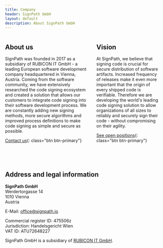 ```yaml
---
title: Company
header: SignPath GmbH
layout: default
description: About SignPath GmbH
---
```


<div class="columns">
	<div markdown="1">

## About us

SignPath was founded in 2017 as a subsidiary of RUBICON IT GmbH - a leading European software development company headquartered in Vienna, Austria. Coming from the software community, we have extensively researched the code signing ecosystem and created a solution that allows our customers to integrate code signing into their software development process. We are constantly adding new signing methods, more secure algorithms and improved process definitions to make code signing as simple and secure as possible.

[Contact us](mailto:sales@signpath.io){: class="btn btn-primary"}

</div> <div markdown="1">

## Vision

At SignPath, we believe that signing code is crucial for secure distribution of software artifacts. Increased frequency of releases make it even more important that the origin of every shipped code is verifiable. Therefore we are developing the world's leading code signing solution to allow organizations of all sizes to reliably and securely sign their code - without compromising on their agility.

[See open positions](https://www.karriere.at/jobs/signpath/){: class="btn btn-primary"}

</div> </div>

<br> <br>

## Address and legal information

**SignPath GmbH**<br>
Werdertorgasse 14<br>
1010 Vienna<br>
Austria

E-Mail: [office@signpath.io](mailto:office@signpath.io)

Commercial register ID: 475506z<br>
Jurisdiction: Handelsgericht Wien<br>
VAT ID: ATU72648227

SignPath GmbH is a subsidiary of [RUBICON IT GmbH](https://www.rubicon.eu).
